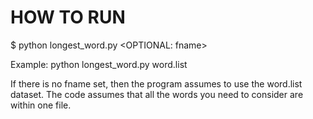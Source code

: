 HOW TO RUN
===========

$ python longest_word.py <OPTIONAL: fname>

Example: python longest_word.py word.list

If there is no fname set, then the program assumes to use the word.list dataset.
The code assumes that all the words you need to consider are within one file.